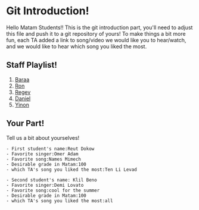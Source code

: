 # Git Introduction!

Hello Matam Students!!
This is the git introduction part, you'll need to adjust this file and push it to a git repository of yours!
To make things a bit more fun, each TA added a link to song/video we would like you to hear/watch, and we would like to hear which song you liked the most.

## Staff Playlist!

1. [Baraa](https://www.youtube.com/watch?v=Oextk-If8HQ)
2. [Ron](https://www.youtube.com/watch?v=lhfs1CzzUPM)
3. [Regev](https://www.youtube.com/watch?v=HYsz1hP0BFo)
4. [Daniel](https://www.youtube.com/watch?v=1_yirYhYLDU)
5. [Yinon](https://www.youtube.com/watch?v=3pM4g-tr-2U)

## Your Part!

Tell us a bit about yourselves! 

	- First student's name:Reut Dokow
	- Favorite singer:Omer Adam
	- Favorite song:Names Mimech
	- Desirable grade in Matam:100
	- which TA's song you liked the most:Ten Li Levad

	- Second student's name: Klil Beno
	- Favorite singer:Demi Lovato
	- Favorite song:cool for the summer
	- Desirable grade in Matam:100
	- which TA's song you liked the most:all 
